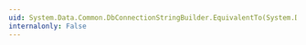 ```yaml
---
uid: System.Data.Common.DbConnectionStringBuilder.EquivalentTo(System.Data.Common.DbConnectionStringBuilder)
internalonly: False
---
```

